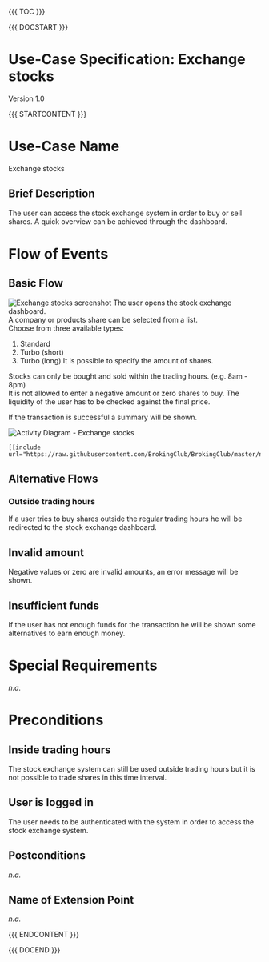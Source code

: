 {{{ TOC }}}


{{{ DOCSTART }}}

# Use-Case Specification: Exchange stocks

Version 1.0

{{{ STARTCONTENT }}}

# Use-Case Name 
Exchange stocks
## 	Brief Description
The user can access the stock exchange system in order to buy or sell shares.
A quick overview can be achieved through the dashboard.

# Flow of Events
## 	Basic Flow
![Exchange stocks screenshot](http://broking.club/img/doc/screens/uc_exchangestocks.png)
The user opens the stock exchange dashboard.  
A company or products share can be selected from a list.  
Choose from three available types:  
1. Standard  
2. Turbo (short)  
3. Turbo (long)
It is possible to specify the amount of shares.

Stocks can only be bought and sold within the trading hours. (e.g. 8am - 8pm)  
It is not allowed to enter a negative amount or zero shares to buy.
The liquidity of the user has to be checked against the final price.

If the transaction is successful a summary will be shown.

![Activity Diagram - Exchange stocks](http://broking.club/img/doc/ac-exchange_stocks.png)

```
[[include url="https://raw.githubusercontent.com/BrokingClub/BrokingClub/master/node/test/features/exchange_stocks.feature"]]
```

## 	Alternative Flows
### Outside trading hours
If a user tries to buy shares outside the regular trading hours he will be redirected to the stock exchange dashboard.

## Invalid amount
Negative values or zero are invalid amounts, an error message will be shown.

## Insufficient funds
If the user has not enough funds for the transaction he will be shown some alternatives to earn enough money.

# Special Requirements
*n.a.*

# Preconditions
## Inside trading hours
The stock exchange system can still be used outside trading hours but it is not possible to trade shares in this time interval.

## User is logged in
The user needs to be authenticated with the system in order to access the stock exchange system.

## Postconditions
*n.a.*

## 	Name of Extension Point
*n.a.*

{{{ ENDCONTENT }}}

{{{ DOCEND }}}